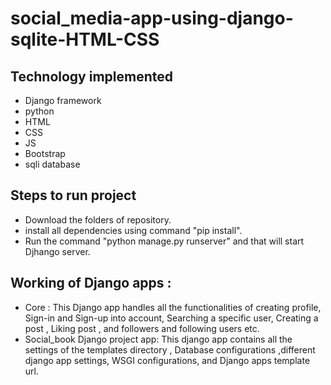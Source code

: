 # social_media-app-using-django-sqlite-HTML-CSS

## Technology implemented
- Django framework
- python
- HTML
- CSS
- JS
- Bootstrap
- sqli database

## Steps to run project

- Download the folders of repository.
- install all dependencies using command "pip install".
- Run the command "python manage.py runserver" and that will start Djhango server.
## Working of Django apps : 
- Core : This Django app handles all the functionalities of creating profile, Sign-in and Sign-up into account, Searching a specific user,  Creating a post , Liking post , and followers and following users etc.
- Social_book Django project app: This django app contains all the settings of the templates directory , Database configurations ,different django app settings, WSGI configurations, and Django apps template url. 

